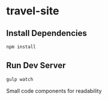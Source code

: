 # travel-site

## Install Dependencies

```bash
npm install 
```

## Run Dev Server

```bash
gulp watch
```

Small code components for readability 

